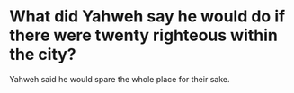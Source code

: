# What did Yahweh say he would do if there were twenty righteous within the city?

Yahweh said he would spare the whole place for their sake.
